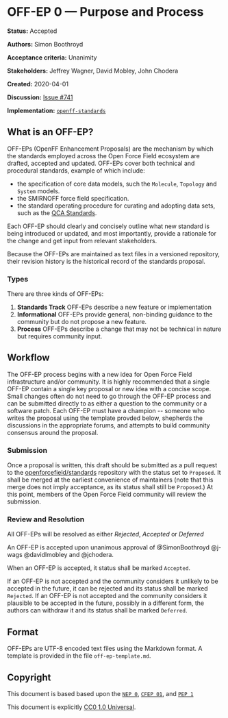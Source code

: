 # OFF-EP 0 — Purpose and Process

**Status:** Accepted

**Authors:** Simon Boothroyd

**Acceptance criteria:** Unanimity

**Stakeholders:** Jeffrey Wagner, David Mobley, John Chodera

**Created:** 2020-04-01

**Discussion:** [Issue #741](https://github.com/openforcefield/openff-toolkit/issues/741)

**Implementation:** [``openff-standards``](https://github.com/openforcefield/openff-standards)

## What is an OFF-EP?

OFF-EPs (OpenFF Enhancement Proposals) are the mechanism by which the standards
employed across the Open Force Field ecosystem are drafted, accepted and updated.
OFF-EPs cover both technical and procedural standards, example of which include:

* the specification of core data models, such the ``Molecule``, ``Topology`` and 
  ``System`` models.
* the SMIRNOFF force field specification.
* the standard operating procedure for curating and adopting data sets, such as the 
  [QCA Standards](https://github.com/openforcefield/qca-dataset-submission/blob/master/STANDARDS.md).
  
Each OFF-EP should clearly and concisely outline what new standard is being introduced
or updated, and most importantly, provide a rationale for the change and get input
from relevant stakeholders.

Because the OFF-EPs are maintained as text files in a versioned repository,
their revision history is the historical record of the standards proposal.

### Types

There are three kinds of OFF-EPs:

1. **Standards Track** OFF-EPs describe a new feature or implementation
1. **Informational** OFF-EPs provide general, non-binding guidance to the community but do not propose a new feature.
1. **Process** OFF-EPs describe a change that may not be technical in nature but requires community input.

## Workflow

The OFF-EP process begins with a new idea for Open Force Field infrastructure and/or community.
It is highly recommended that a single OFF-EP contain a single key proposal or new idea with a concise scope.
Small changes often do not need to go through the OFF-EP process and can be submitted directly to as either a question to the community or a software patch.
Each OFF-EP must have a champion -- someone who writes the proposal using the template provded below, shepherds the discussions in the appropriate forums, and attempts to build community consensus around the proposal.

### Submission

Once a proposal is written, this draft should be submitted as a pull request to the [openforcefield/standards](https://github.com/openforcefield/standards) repository with the status set to `Proposed`.
It shall be merged at the earliest convenience of maintainers (note that this merge does not imply acceptance, as its status shall still be `Proposed`.)
At this point, members of the Open Force Field community will review the submission.

### Review and Resolution

All OFF-EPs will be resolved as either *Rejected*, *Accepted* or *Deferred*

An OFF-EP is accepted upon unanimous approval of @SimonBoothroyd @j-wags @davidlmobley and @jchodera. 

When an OFF-EP is accepted, it status shall be marked `Accepted`.

If an OFF-EP is not accepted and the community considers it unlikely to be accepted in the future, it can be rejected and its status shall be marked `Rejected`.
If an OFF-EP is not accepted and the community considers it plausible to be accepted in the future, possibly in a different form, the authors can withdraw it and its status shall be marked `Deferred`.

## Format

OFF-EPs are UTF-8 encoded text files using the Markdown format.
A template is provided in the file `off-ep-template.md`.

## Copyright

This document is based based upon the [`NEP 0`](https://github.com/numpy/numpy/blob/master/doc/neps/nep-0000.rst),  [`CFEP 01`](https://github.com/conda-forge/cfep/blob/master/cfep-01.md), and [`PEP 1`](https://www.python.org/dev/peps/pep-0001/)

This document is explicitly [CC0 1.0 Universal](https://creativecommons.org/publicdomain/zero/1.0/).
